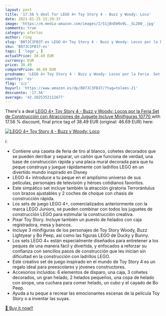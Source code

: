 ```yaml
---
layout: post
title: '17.56 % deal for LEGO 4+ Toy Story 4 - Buzz y Woody: Loco'
date: 2021-01-25 15:29:37
image: 'https://m.media-amazon.com/images/I/51jBnEW9x9L._SL200_.jpg'
comments: true
category: ofertas
author: ring
slug: 'B07JC3FB37-es LEGO 4+ Toy Story 4 - Buzz y Woody: Locos por la Feria Set...'
sku: 'B07JC3FB37-es'
tags: [ 'lego', ]
actualPrice: 38.49 EUR
currency: EUR
price: 38.49
comparePrice: 46.69 EUR
prodname: 'LEGO 4+ Toy Story 4 - Buzz y Woody: Locos por la Feria  Set de Construcción con Atracciones de Juguete  Incluye Minifiguras  10770 '
country: 'es'
flag: '🇪🇸'
buyurl: 'https://www.amazon.es/dp/B07JC3FB37/?tag=tolees-21'
descuento: '17.56'
average: '42.1025352112677'
---
```


There's a deal [LEGO 4+ Toy Story 4 - Buzz y Woody: Locos por la Feria  Set de Construcción con Atracciones de Juguete  Incluye Minifiguras  10770 ](https://www.amazon.es/dp/B07JC3FB37/?tag=tolees-21)  with  17.56 % discount, final price tag of  38.49 EUR (original: 46.69 EUR) here:

[![LEGO 4+ Toy Story 4 - Buzz y Woody: Loco](https://m.media-amazon.com/images/I/51jBnEW9x9L._SL200_.jpg)](https://www.amazon.es/dp/B07JC3FB37/?tag=tolees-21)

ℹ️:

- Contiene una caseta de feria de tiro al blanco, cohetes decorados que se pueden derribar y separar, un cañón que funciona de verdad, una base de construcción rápida y una placa mural decorada para que tu peque construya y juegue rápidamente con ladrillos LEGO en un divertido mundo inspirado en Disney
- LEGO 4+ introduce a tu peque en el amplísimo universo de sus películas, personajes de televisión y héroes cotidianos favoritos.
- Este simpático set incluye también la atracción giratoria Terrorántulus con brazos ajustables y 2 coches de choque con chasis de construcción rápida.
- Los sets de juego LEGO 4+, comercializados anteriormente con la marca LEGO Juniors, se pueden combinar con todos los juguetes de construcción LEGO para estimular la construcción creativa.
- Pixar Toy Story. Incluye también un puesto de helados con caja registradora, mesa y bancos.
- Incluye 3 minifiguras de los personajes de Toy Story Woody, Buzz Lightyear y Bo Peep, así como las figuras LEGO de Ducky y Bunny.
- Los sets LEGO 4+ están especialmente diseñados para entretener a los peques de una manera fácil y divertida, y enfocados a reforzar su confianza con sencillos pasos de construcción que les inician sin dificultad en la construcción con ladrillos LEGO.
- Este creativo set de juego inspirado en el mundo de Toy Story 4 es un regalo ideal para preescolares y jóvenes constructores.
- Accesorios incluidos: 6 elementos de disparo, una caja, 3 cohetes decorados, un gran helado, 2 helados pequeños, una copa de helado con sirope, una cuchara para comer helado, un cubo y el cayado de Bo Peep.
- Ayuda a tu peque a recrear las emocionantes escenas de la película Toy Story o a inventar las suyas.

[🛒 Buy it now!!](https://www.amazon.es/dp/B07JC3FB37/?tag=tolees-21)
